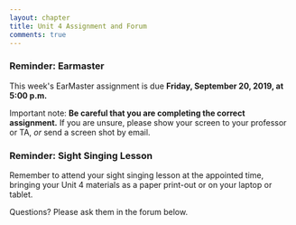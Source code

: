 ```yaml
---
layout: chapter
title: Unit 4 Assignment and Forum
comments: true
---
```


### Reminder: Earmaster 

This week's EarMaster assignment is due **Friday, September 20, 2019, at 5:00 p.m.**

Important note: **Be careful that you are completing the correct assignment.** If you are unsure, please show your screen to your professor or TA, *or* send a screen shot by email. 

### Reminder: Sight Singing Lesson 

Remember to attend your sight singing lesson at the appointed time, bringing your Unit 4 materials as a paper print-out or on your laptop or tablet. 

Questions? Please ask them in the forum below.
